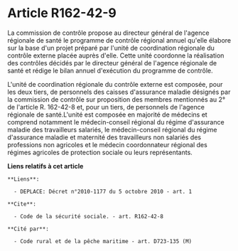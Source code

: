 # Article R162-42-9

La commission de contrôle propose au directeur général de l'agence régionale de santé le programme de contrôle régional
annuel qu'elle élabore sur la base d'un projet préparé par l'unité de coordination régionale du contrôle externe placée
auprès d'elle. Cette unité coordonne la réalisation des contrôles décidés par le directeur général de l'agence régionale de
santé et rédige le bilan annuel d'exécution du programme de contrôle.

L'unité de coordination régionale du contrôle externe est composée, pour les deux tiers, de personnels des caisses
d'assurance maladie désignés par la commission de contrôle sur proposition des membres mentionnés au 2° de l'article R.
162-42-8 et, pour un tiers, de personnels de l'agence régionale de santé.L'unité est composée en majorité de médecins et
comprend notamment le médecin-conseil régional du régime d'assurance maladie des travailleurs salariés, le médecin-conseil
régional du régime d'assurance maladie et maternité des travailleurs non salariés des professions non agricoles et le médecin
coordonnateur régional des régimes agricoles de protection sociale ou leurs représentants.

**Liens relatifs à cet article**

	**Liens**:

	  - DEPLACE: Décret n°2010-1177 du 5 octobre 2010 - art. 1

	**Cite**:

	  - Code de la sécurité sociale. - art. R162-42-8

	**Cité par**:

	  - Code rural et de la pêche maritime - art. D723-135 (M)
